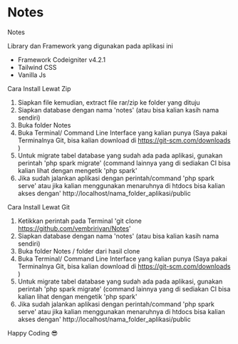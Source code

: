 # Notes
Notes

Library dan Framework yang digunakan pada aplikasi ini
- Framework Codeigniter v4.2.1
- Tailwind CSS
- Vanilla Js

Cara Install Lewat Zip
1. Siapkan file kemudian, extract file rar/zip ke folder yang dituju
2. Siapkan database dengan nama 'notes' (atau bisa kalian kasih nama sendiri)
3. Buka folder Notes
4. Buka Terminal/ Command Line Interface yang kalian punya (Saya pakai Terminalnya Git, bisa kalian download di https://git-scm.com/downloads )
5. Untuk migrate tabel database yang sudah ada pada aplikasi, gunakan perintah 'php spark migrate' (command lainnya yang di sediakan CI bisa kalian lihat dengan mengetik 'php spark'
6. Jika sudah jalankan aplikasi dengan perintah/command 'php spark serve' atau jika kalian menggunakan menaruhnya di htdocs bisa kalian akses dengan' http://localhost/nama_folder_aplikasi/public


Cara Install Lewat Git
1. Ketikkan perintah pada Terminal 'git clone https://github.com/vembririyan/Notes'
2. Siapkan database dengan nama 'notes' (atau bisa kalian kasih nama sendiri)
3. Buka folder Notes / folder dari hasil clone
4. Buka Terminal/ Command Line Interface yang kalian punya (Saya pakai Terminalnya Git, bisa kalian download di https://git-scm.com/downloads )
5. Untuk migrate tabel database yang sudah ada pada aplikasi, gunakan perintah 'php spark migrate' (command lainnya yang di sediakan CI bisa kalian lihat dengan mengetik 'php spark'
6. Jika sudah jalankan aplikasi dengan perintah/command 'php spark serve' atau jika kalian menggunakan menaruhnya di htdocs bisa kalian akses dengan' http://localhost/nama_folder_aplikasi/public


Happy Coding :sunglasses:
